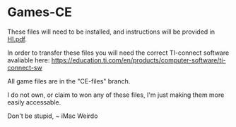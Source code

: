 # Games-CE
These files will need to be installed, and instructions will be provided in [HI.pdf](url).

In order to transfer these files you will need the correct TI-connect software avaliable here: 
https://education.ti.com/en/products/computer-software/ti-connect-sw

All game files are in the "CE-files" branch.

 I do not own, or claim to won any of these files, I'm just making them more easily accessable.
 
 
 Don't be stupid,
 ~ iMac Weirdo
